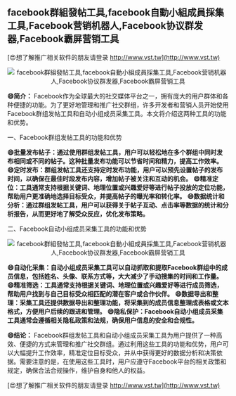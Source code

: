 ## **facebook群組發帖工具,facebook自動小組成員採集工具,Facebook营销机器人,Facebook协议群发器,Facebook霸屏营销工具**

[😍想了解推广相关软件的朋友请登录 http://www.vst.tw](http://www.vst.tw)

 <center><img src="https://vst.tw/MP4/tuiguang/png/5.png" alt="facebook群組發帖工具,facebook自動小組成員採集工具,Facebook营销机器人,Facebook协议群发器,Facebook霸屏营销工具"></center>

**😄简介：**
Facebook作为全球最大的社交媒体平台之一，拥有庞大的用户群体和各种便捷的功能。为了更好地管理和推广社交群组，许多开发者和营销人员开始使用Facebook群组发帖工具和自动小组成员采集工具。本文将介绍这两种工具的功能和优势。

一、Facebook群组发帖工具的功能和优势

**😄批量发布帖子：通过使用群组发帖工具，用户可以轻松地在多个群组中同时发布相同或不同的帖子。这种批量发布功能可以节省时间和精力，提高工作效率。**
**😄定时发布：群组发帖工具还支持定时发布功能，用户可以预先设置帖子的发布时间，以确保在最佳时段发布内容，增加帖子被关注和互动的机会。**
**😄精准定位：工具通常支持根据关键词、地理位置或兴趣爱好等进行帖子投放的定位功能，帮助用户更准确地选择目标受众，并提高帖子的曝光率和转化率。**
**😄数据统计和分析：通过群组发帖工具，用户可以获得关于帖子互动、点击率等数据的统计和分析报告，从而更好地了解受众反应，优化发布策略。**

二、Facebook自动小组成员采集工具的功能和优势

 <center><img src="https://vst.tw/MP4/tuiguang/png/5.png" alt="facebook群組發帖工具,facebook自動小組成員採集工具,Facebook营销机器人,Facebook协议群发器,Facebook霸屏营销工具"></center>

**😄自动化采集：自动小组成员采集工具可以自动抓取和提取Facebook群组中的成员信息，包括姓名、头像、联系方式等，大大减少了手动搜集的时间和工作量。**
**😄精准筛选：工具通常支持根据关键词、地理位置或兴趣爱好等进行成员筛选，帮助用户找到与自己目标受众相匹配的潜在客户或合作伙伴。**
**😄数据导出和整理：采集工具还提供数据导出和整理功能，将采集到的成员信息整理成表格或文本格式，方便用户后续的跟进和管理。**
**😄隐私保护：Facebook自动小组成员采集工具通常会遵循相关隐私政策和法规，确保用户信息的安全和合规性。**

**😄结论：**
Facebook群组发帖工具和自动小组成员采集工具为用户提供了一种高效、便捷的方式来管理和推广社交群组。通过利用这些工具的功能和优势，用户可以大幅提升工作效率，精准定位目标受众，并从中获得更好的数据分析和决策依据。需要注意的是，在使用这些工具时，用户应遵守Facebook平台的相关政策和规定，确保合法合规操作，维护自身和他人的权益。

[😍想了解推广相关软件的朋友请登录 http://www.vst.tw](http://www.vst.tw)




